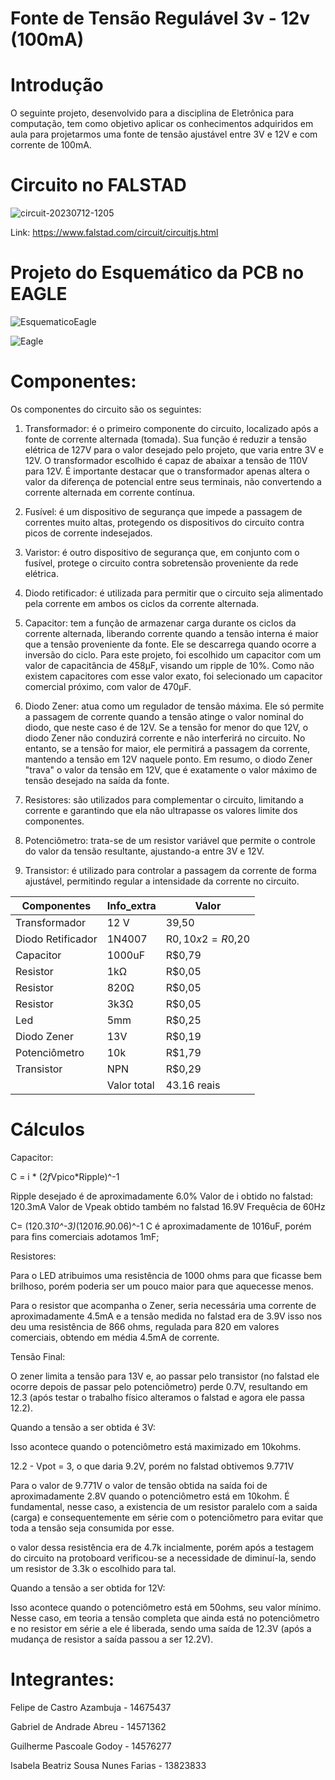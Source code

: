 # Fonte de Tensão Regulável 3v - 12v (100mA)

# Introdução
O seguinte projeto, desenvolvido para a disciplina de Eletrônica para computação, tem como objetivo aplicar os conhecimentos adquiridos em aula para projetarmos uma fonte de tensão ajustável entre 3V e 12V e com corrente de 100mA.

# Circuito no FALSTAD

![circuit-20230712-1205](https://github.com/DeguShi/fonte_tensao/assets/63174449/8fa7c1db-0263-4554-b645-c20487837946)


Link: https://www.falstad.com/circuit/circuitjs.html

# Projeto do Esquemático da PCB no EAGLE

 ![EsquematicoEagle](https://github.com/DeguShi/fonte_tensao/assets/63174449/3901130e-a663-4ef7-a4eb-f32c02dfdd5a)


  ![Eagle](https://github.com/DeguShi/fonte_tensao/assets/63174449/ab4cbca0-6561-4ba7-b037-2ef0b0091151)

# Componentes:

Os componentes do circuito são os seguintes:

1. Transformador: é o primeiro componente do circuito, localizado após a fonte de corrente alternada (tomada). Sua função é reduzir a tensão elétrica de 127V para o valor desejado pelo projeto, que varia entre 3V e 12V. O transformador escolhido é capaz de abaixar a tensão de 110V para 12V. É importante destacar que o transformador apenas altera o valor da diferença de potencial entre seus terminais, não convertendo a corrente alternada em corrente contínua.

2. Fusível: é um dispositivo de segurança que impede a passagem de correntes muito altas, protegendo os dispositivos do circuito contra picos de corrente indesejados.

3. Varistor: é outro dispositivo de segurança que, em conjunto com o fusível, protege o circuito contra sobretensão proveniente da rede elétrica.

4. Diodo retificador: é utilizada para permitir que o circuito seja alimentado pela corrente em ambos os ciclos da corrente alternada.

5. Capacitor: tem a função de armazenar carga durante os ciclos da corrente alternada, liberando corrente quando a tensão interna é maior que a tensão proveniente da fonte. Ele se descarrega quando ocorre a inversão do ciclo. Para este projeto, foi escolhido um capacitor com um valor de capacitância de 458μF, visando um ripple de 10%. Como não existem capacitores com esse valor exato, foi selecionado um capacitor comercial próximo, com valor de 470μF.

6. Diodo Zener: atua como um regulador de tensão máxima. Ele só permite a passagem de corrente quando a tensão atinge o valor nominal do diodo, que neste caso é de 12V. Se a tensão for menor do que 12V, o diodo Zener não conduzirá corrente e não interferirá no circuito. No entanto, se a tensão for maior, ele permitirá a passagem da corrente, mantendo a tensão em 12V naquele ponto. Em resumo, o diodo Zener "trava" o valor da tensão em 12V, que é exatamente o valor máximo de tensão desejado na saída da fonte.

7. Resistores: são utilizados para complementar o circuito, limitando a corrente e garantindo que ela não ultrapasse os valores limite dos componentes.

8. Potenciômetro: trata-se de um resistor variável que permite o controle do valor da tensão resultante, ajustando-a entre 3V e 12V.

9. Transistor: é utilizado para controlar a passagem da corrente de forma ajustável, permitindo regular a intensidade da corrente no circuito.

| Componentes |	Info_extra | Valor |
|-------------|------------|-------|
|Transformador|     12 V   | 39,50 |
|Diodo Retificador |	1N4007 |R$0,10 x 2 = R$0,20 |
|Capacitor	| 1000uF	| R$0,79 |
|Resistor	| 1kΩ	| R$0,05 |
|Resistor	| 820Ω	| R$0,05 |
|Resistor	| 3k3Ω	| R$0,05 |
|Led	| 5mm	| R$0,25 |
|Diodo Zener | 13V	| R$0,19 |
|Potenciômetro	| 10k	| R$1,79 |
|Transistor	| NPN	| R$0,29 |
|    | Valor total    | 43.16 reais | 

# Cálculos 

Capacitor:

C = i * (2*f*Vpico*Ripple)^-1

Ripple desejado é de aproximadamente 6.0%
Valor de i obtido no falstad: 120.3mA
Valor de Vpeak obtido também no falstad 16.9V
Frequêcia de 60Hz

C= (120.3*10^-3)*(120*16.9*0.06)^-1 
C é aproximadamente de 1016uF, porém para fins comerciais adotamos 1mF;

Resistores:

Para o LED atribuimos uma resistência de 1000 ohms para que ficasse bem brilhoso, porém poderia ser um pouco maior para que aquecesse menos.

Para o resistor que acompanha o Zener, seria necessária uma corrente de aproximadamente 4.5mA e a tensão medida no falstad era de 3.9V
isso nos deu uma resistência de 866 ohms, regulada para 820 em valores comerciais, obtendo em média 4.5mA de corrente.

Tensão Final:

O zener limita a tensão para 13V e, ao passar pelo transistor (no falstad ele ocorre depois de passar pelo potenciômetro) perde 0.7V, resultando em 12.3 (após testar o trabalho físico alteramos o falstad e agora ele passa 12.2).

Quando a tensão a ser obtida é 3V:

Isso acontece quando o potenciômetro está maximizado em 10kohms.

12.2 - Vpot = 3, o que daria 9.2V, porém no falstad obtivemos 9.771V

Para o valor de 9.771V o valor de tensão obtida na saída foi de aproximadamente  2.8V quando o potenciômetro está em 10kohm. 
É fundamental, nesse caso, a existencia de um resistor paralelo com a saida (carga) e consequentemente em série com o potenciômetro para evitar que toda a tensão seja consumida por esse.

o valor dessa resistência era de 4.7k incialmente, porém após a testagem do circuito na protoboard verificou-se a necessidade de diminuí-la, sendo um resistor de 3.3k o escolhido para tal.

Quando a tensão a ser obtida for 12V:

Isso acontece quando o potenciômetro está em 50ohms, seu valor mínimo.
Nesse caso, em teoria a tensão completa que ainda está no potenciômetro e no resistor em série a ele é liberada, sendo uma saída de 12.3V (após a mudança de resistor a saída passou a ser 12.2V).

# Integrantes:

Felipe de Castro Azambuja - 14675437

Gabriel de Andrade Abreu - 14571362

Guilherme Pascoale Godoy - 14576277

Isabela Beatriz Sousa Nunes Farias - 13823833
